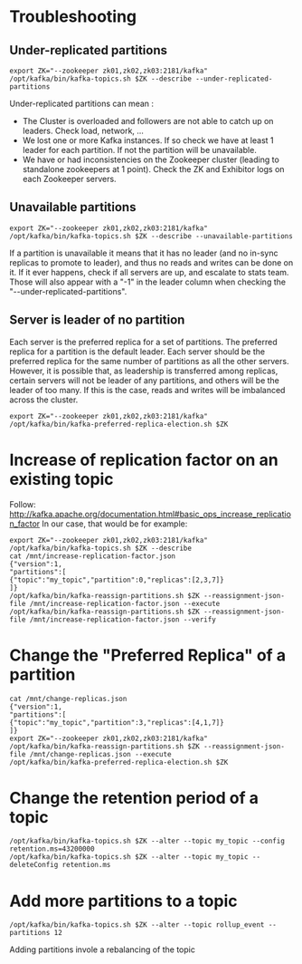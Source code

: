 # Troubleshooting

## Under-replicated partitions

``` 
export ZK="--zookeeper zk01,zk02,zk03:2181/kafka"
/opt/kafka/bin/kafka-topics.sh $ZK --describe --under-replicated-partitions
```

Under-replicated partitions can mean :

* The Cluster is overloaded and followers are not able to catch up on leaders. Check load, network, ...
* We lost one or more Kafka instances. If so check we have at least 1 leader for each partition.  If not the partition will be unavailable.
* We have or had inconsistencies on the Zookeeper cluster (leading to standalone zookeepers at 1 point). Check the ZK and Exhibitor logs on each Zookeeper servers.
 
## Unavailable partitions

``` 
export ZK="--zookeeper zk01,zk02,zk03:2181/kafka"
/opt/kafka/bin/kafka-topics.sh $ZK --describe --unavailable-partitions
```
 
If a partition is unavailable it means that it has no leader (and no in-sync replicas to promote to leader), and thus no reads and writes can be done on it.  If it ever happens, check if all servers are up, and escalate to stats team. Those will also appear with a "-1" in the leader column when checking the "--under-replicated-partitions".

## Server is leader of no partition

Each server is the preferred replica for a set of partitions.  The preferred replica for a partition is the default leader.  Each server should be the preferred replica for the same number of partitions as all the other servers. However, it is possible that, as leadership is transferred among replicas, certain servers will not be leader of any partitions, and others will be the leader of too many.  If this is the case, reads and writes will be imbalanced across the cluster.

```
export ZK="--zookeeper zk01,zk02,zk03:2181/kafka"
/opt/kafka/bin/kafka-preferred-replica-election.sh $ZK
```
 
# Increase of replication factor on an existing topic

Follow: http://kafka.apache.org/documentation.html#basic_ops_increase_replication_factor
In our case, that would be for example:

```
export ZK="--zookeeper zk01,zk02,zk03:2181/kafka"
/opt/kafka/bin/kafka-topics.sh $ZK --describe
cat /mnt/increase-replication-factor.json
{"version":1,
"partitions":[
{"topic":"my_topic","partition":0,"replicas":[2,3,7]}
]}
/opt/kafka/bin/kafka-reassign-partitions.sh $ZK --reassignment-json-file /mnt/increase-replication-factor.json --execute
/opt/kafka/bin/kafka-reassign-partitions.sh $ZK --reassignment-json-file /mnt/increase-replication-factor.json --verify
```

# Change the "Preferred Replica" of a partition

```
cat /mnt/change-replicas.json
{"version":1,
"partitions":[
{"topic":"my_topic","partition":3,"replicas":[4,1,7]}
]}
export ZK="--zookeeper zk01,zk02,zk03:2181/kafka"
/opt/kafka/bin/kafka-reassign-partitions.sh $ZK --reassignment-json-file /mnt/change-replicas.json --execute
/opt/kafka/bin/kafka-preferred-replica-election.sh $ZK
```
 
# Change the retention period of a topic

```
/opt/kafka/bin/kafka-topics.sh $ZK --alter --topic my_topic --config retention.ms=43200000
/opt/kafka/bin/kafka-topics.sh $ZK --alter --topic my_topic --deleteConfig retention.ms
```

# Add more partitions to a topic

```
/opt/kafka/bin/kafka-topics.sh $ZK --alter --topic rollup_event --partitions 12
```

Adding partitions invole a rebalancing of the topic
